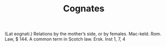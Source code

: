 ---
title: Cognates
letter: C
permalink: "/definitions/bld-cognates.html"
body: "(Lat eognati.) Relations by the mother’s side, or by females. Mac-keld. Rom.
  Law, $ 144. A common term in Scotch law. Ersk. Inst 1, 7, 4"
published_at: '2018-07-07'
source: Black's Law Dictionary 2nd Ed (1910)
layout: post
---